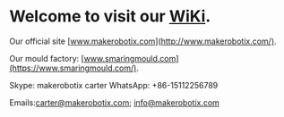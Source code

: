 # Welcome to visit our [WiKi](https://github.com/makerobotix/Robotics/wiki). 

Our official site [www.makerobotix.com](http://www.makerobotix.com/).

Our mould factory: [www.smaringmould.com](https://www.smaringmould.com/).

Skype: makerobotix carter
WhatsApp: +86-15112256789

Emails:carter@makerobotix.com; info@makerobotix.com
